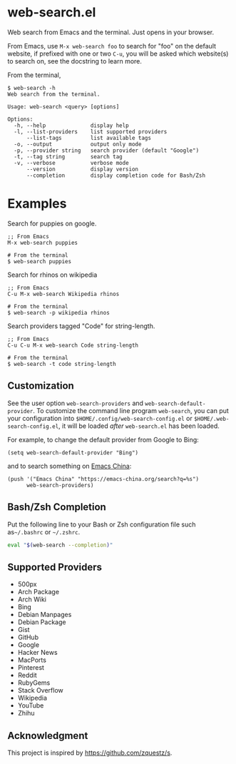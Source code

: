 # web-search.el

Web search from Emacs and the terminal. Just opens in your browser.

From Emacs, use `M-x web-search foo` to search for "foo" on the default website,
if prefixed with one or two `C-u`, you will be asked which website(s) to search
on, see the docstring to learn more.

From the terminal,

```
$ web-search -h
Web search from the terminal.

Usage: web-search <query> [options]

Options:
  -h, --help              display help
  -l, --list-providers    list supported providers
      --list-tags         list available tags
  -o, --output            output only mode
  -p, --provider string   search provider (default "Google")
  -t, --tag string        search tag
  -v, --verbose           verbose mode
      --version           display version
      --completion        display completion code for Bash/Zsh

```

# Examples

Search for puppies on google.
```
;; From Emacs
M-x web-search puppies

# From the terminal
$ web-search puppies
```

Search for rhinos on wikipedia
```
;; From Emacs
C-u M-x web-search Wikipedia rhinos

# From the terminal
$ web-search -p wikipedia rhinos
```

Search providers tagged "Code" for string-length.
```
;; From Emacs
C-u C-u M-x web-search Code string-length

# From the terminal
$ web-search -t code string-length
```

## Customization

See the user option `web-search-providers` and `web-search-default-provider`. To
customize the command line program `web-search`, you can put your configuration
into `$HOME/.config/web-search-config.el` or `$HOME/.web-search-config.el`, it
will be loaded *after* `web-search.el` has been loaded.

For example, to change the default provider from Google to Bing:

```elisp
(setq web-search-default-provider "Bing")
```

and to search something on [Emacs China](https://emacs-china.org/):

```elisp
(push '("Emacs China" "https://emacs-china.org/search?q=%s")
      web-search-providers)
```

## Bash/Zsh Completion

Put the following line to your Bash or Zsh configuration file such as`~/.bashrc`
or `~/.zshrc`.

```sh
eval "$(web-search --completion)"
```

## Supported Providers

<!-- (dolist (p web-search-providers) (insert "* " (car p) "\n")) -->
* 500px
* Arch Package
* Arch Wiki
* Bing
* Debian Manpages
* Debian Package
* Gist
* GitHub
* Google
* Hacker News
* MacPorts
* Pinterest
* Reddit
* RubyGems
* Stack Overflow
* Wikipedia
* YouTube
* Zhihu

## Acknowledgment

This project is inspired by https://github.com/zquestz/s.
